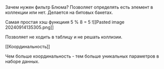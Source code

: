Зачем нужен фильтр Блюма? Позволяет определять есть элемент в коллекции или нет.
Делается на битовых бакетах.

Самая простая хэш функциия 
5 % 8  = 5
![[Pasted image 20240914135305.png]]

Позволяет не ходить в таблицу и не решать коллизии. 

[[Координальность]]


Чем больше координальность - тем больше уникальных параметров в наборе данных.